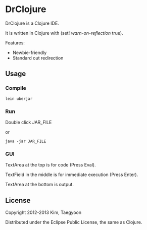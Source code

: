 # DrClojure

DrClojure is a Clojure IDE.

It is written in Clojure with (set! *warn-on-reflection* true).

Features: 

* Newbie-friendly
* Standard out redirection

## Usage

### Compile
```
lein uberjar
```

### Run

Double click JAR_FILE

or
```
java -jar JAR_FILE
```

### GUI

TextArea at the top is for code (Press Eval).

TextField in the middle is for immediate execution (Press Enter).

TextArea at the bottom is output.

## License

Copyright 2012-2013 Kim, Taegyoon

Distributed under the Eclipse Public License, the same as Clojure.
